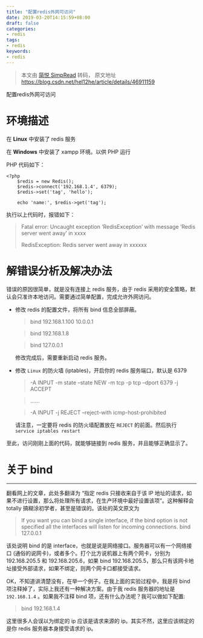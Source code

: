 ```yaml
---
title: "配置redis外网可访问"
date: 2019-03-20T14:15:59+08:00
draft: false
categories:
- redis
tags:
- redis
keywords:
- redis
---
```


> 本文由 [简悦 SimpRead](http://ksria.com/simpread/) 转码， 原文地址 https://blog.csdn.net/hel12he/article/details/46911159

配置redis外网可访问

<!--more-->

# 环境描述


在 **Linux** 中安装了 redis 服务

在 **Windows** 中安装了 xampp 环境。以供 PHP 运行

PHP 代码如下：

```
<?php
    $redis = new Redis();
    $redis->connect('192.168.1.4', 6379);
    $redis->set('tag', 'hello');

    echo 'name:', $redis->get('tag');
```

执行以上代码时，报错如下：

> Fatal error: Uncaught exception ‘RedisException’ with message ‘Redis server went away’ in xxxx
> 
> RedisException: Redis server went away in xxxxxx

# 解错误分析及解决办法


错误的原因很简单，就是没有连接上 redis 服务，由于 redis 采用的安全策略，默认会只准许本地访问。需要通过简单配置，完成允许外网访问。

*   修改 redis 的配置文件，将所有 bind 信息全部屏蔽。

    > bind 192.168.1.100 10.0.0.1

    > bind 192.168.1.8

    > bind 127.0.0.1

    修改完成后，需要重新启动 redis 服务。

*   修改 `Linux` 的防火墙 (iptables)，开启你的 redis 服务端口，默认是 6379

    > -A INPUT -m state –state NEW -m tcp -p tcp –dport 6379 -j ACCEPT

    > ……
    
    > -A INPUT -j REJECT –reject-with icmp-host-prohibited

    请注意，一定要将 redis 的防火墙配置放在 `REJECT` 的前面。然后执行 `service iptables restart`

至此，访问刚刚上面的代码，就能够链接到 redis 服务，并且能够正确显示了。

# 关于 bind

* * *

翻看网上的文章，此处多翻译为 “指定 redis 只接收来自于该 IP 地址的请求，如果不进行设置，那么将处理所有请求，在生产环境中最好设置该项”。这种解释会 totally 搞糊涂初学者，甚至是错误的。该处的英文原文为

> If you want you can bind a single interface, if the bind option is not
> specified all the interfaces will listen for incoming connections.
> bind 127.0.0.1

该处说明 bind 的是 interface，也就是说是网络接口。服务器可以有一个网络接口 (通俗的说网卡)，或者多个。打个比方说机器上有两个网卡，分别为 192.168.205.5 和 192.168.205.6，如果 bind 192.168.205.5，那么只有该网卡地址接受外部请求，如果不绑定，则两个网卡口都接受请求。

OK，不知道讲清楚没有，在举一个例子。在我上面的实验过程中，我是将 bind 项注释掉了，实际上我还有一种解决方案。由于我 redis 服务器的地址是 `192.168.1.4` 。如果我不注释 bind 项，还有什么办法呢？我可以做如下配置:

> bind 192.168.1.4

这里很多人会误以为绑定的 ip 应该是请求来源的 ip。其实不然，这里应该绑定的是你 redis 服务器本身接受请求的 ip。
